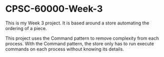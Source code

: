 # CPSC-60000-Week-3

This is my Week 3 project.  It is based around a store automating the ordering of a piece.

This project uses the Command pattern to remove complexity from each process.  With the Command pattern, the store only has to run execute commands on each process without knowing its details.
